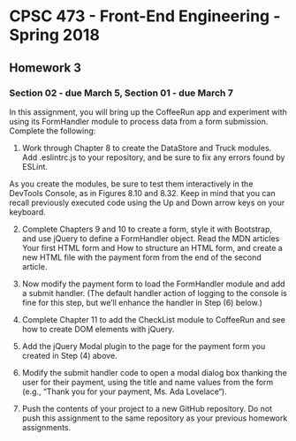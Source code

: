 # CPSC 473 - Front-End Engineering - Spring 2018
## Homework 3
### Section 02 - due March 5, Section 01 - due March 7

In this assignment, you will bring up the CoffeeRun app and experiment with using its FormHandler module to process data from a form submission.
Complete the following:
1. Work through Chapter 8 to create the DataStore and Truck modules. Add .eslintrc.js to your repository, and be sure to fix any errors found by ESLint.

As you create the modules, be sure to test them interactively in the DevTools Console, as in Figures 8.10 and 8.32. Keep in mind that you can recall previously executed code using the Up and Down arrow keys on your keyboard.

2. Complete Chapters 9 and 10 to create a form, style it with Bootstrap, and use jQuery to define a FormHandler object.
Read the MDN articles Your first HTML form and How to structure an HTML form, and create a new HTML file with the payment form from the end of the second article.

3. Now modify the payment form to load the FormHandler module and add a submit handler. (The default handler action of logging to the console is fine for this step, but we’ll enhance the handler in Step (6) below.)

4. Complete Chapter 11 to add the CheckList module to CoffeeRun and see how to create DOM elements with jQuery.

5. Add the jQuery Modal plugin to the page for the payment form you created in Step (4) above.

6. Modify the submit handler code to open a modal dialog box thanking the user for their payment, using the title and name values from the form (e.g., “Thank you for your payment, Ms. Ada Lovelace“).

7. Push the contents of your project to a new GitHub repository. Do not push this assignment to the same repository as your previous homework assignments.
